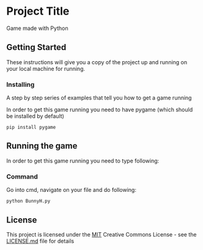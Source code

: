 # Project Title

Game made with Python

## Getting Started

These instructions will give you a copy of the project up and running on
your local machine for running. 


### Installing

A step by step series of examples that tell you how to get a game running

In order to get this game running you need to have pygame (which should be installed by default)

    pip install pygame


## Running the game

In order to get this game running you need to type following:

### Command 
Go into cmd, navigate on your file and do following:

    python BunnyH.py


## License

This project is licensed under the [MIT](LICENSE.md)
Creative Commons License - see the [LICENSE.md](LICENSE.md) file for
details


